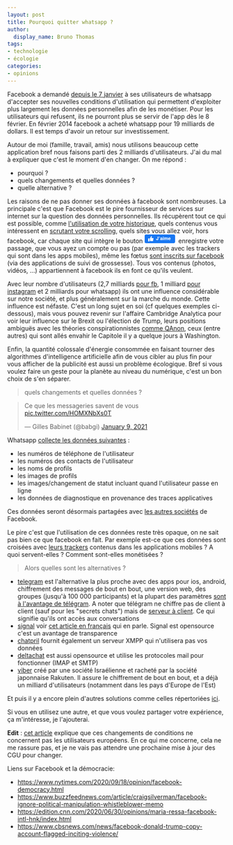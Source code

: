 ```yaml
---
layout: post
title: Pourquoi quitter whatsapp ?
author:
  display_name: Bruno Thomas
tags:
- technologie
- écologie
categories:
- opinions
---
```


Facebook a demandé [depuis le 7 janvier](https://www.francetvinfo.fr/internet/reseaux-sociaux/facebook/whatsapp-veut-partager-plus-de-donnees-avec-facebook-les-utilisateurs-s-inquietent_4248591.html) à ses utilisateurs de whatsapp d'accepter ses nouvelles conditions d'utilisation qui permettent d'exploiter plus largement les données personnelles afin de les monétiser. Pour les utilisateurs qui refusent, ils ne pourront plus se servir de l'app dès le 8 février. En février 2014 facebook a acheté whatsapp pour 19 milliards de dollars. Il est temps d'avoir un retour sur investissement.

Autour de moi (famille, travail, amis) nous utilisons beaucoup cette application bref nous faisons parti des 2 milliards d'utilisateurs. J'ai du mal à expliquer que c'est le moment d'en changer. On me répond :

* pourquoi ?
* quels changements et quelles données ?
* quelle alternative ?

Les raisons de ne pas donner ses données à facebook sont nombreuses. La principale c'est que Facebook est le pire fournisseur de services sur internet sur la question des données personnelles. Ils récupèrent tout ce qui est possible, comme [l'utilisation de votre historique](https://gizmodo.com/how-to-stop-facebook-from-sharing-your-browsing-history-1589918083), quels contenus vous intéressent en [scrutant votre scrolling](https://arstechnica.com/information-technology/2013/10/facebook-may-start-logging-your-cursor-movements/), quels sites vous allez voir, hors facebook, car chaque site qui intègre le bouton ![like](images/quitter_whatsapp/like.png) enregistre votre passage, que vous ayez un compte ou pas (par exemple avec les trackers qui sont dans les apps mobiles), même les fœtus [sont inscrits sur facebook](https://www.franceinter.fr/emissions/le-code-a-change/ils-cherchent-les-trucs-bizarres-qu-il-y-a-dans-vos-telephones-rencontre-avec-des-traqueurs-de-trackers) (via des applications de suivi de grossesse). Tous vos contenus (photos, vidéos, ...) appartiennent à facebook ils en font ce qu'ils veulent.

Avec leur nombre d'utilisateurs (2,7 milliards [pour fb](https://www.statista.com/statistics/264810/number-of-monthly-active-facebook-users-worldwide/), 1 milliard [pour instagram](https://backlinko.com/instagram-users#instagram-stats-top-picks) et 2 milliards pour whatsapp) ils ont une influence considérable sur notre société, et plus généralement sur la marche du monde. Cette influence est néfaste. C'est un long sujet en soi (cf quelques exemples ci-dessous), mais vous pouvez revenir sur l'affaire Cambridge Analytica pour voir leur influence sur le Brexit ou l'élection de Trump, leurs positions ambiguës avec les théories conspirationnistes [comme QAnon](https://www.lemonde.fr/pixels/article/2020/08/11/sur-facebook-la-theorie-complotiste-qanon-rassemble-des-centaines-de-milliers-d-adeptes_6048688_4408996.html), ceux (entre autres) qui sont allés envahir le Capitole il y a quelque jours à Washington.

Enfin, la quantité colossale d'énergie consommée en faisant tourner des algorithmes d'intelligence artificielle afin de vous cibler au plus fin pour vous afficher de la publicité est aussi un problème écologique. Bref si vous voulez faire un geste pour la planète au niveau du numérique, c'est un bon choix de s'en séparer.

> quels changements et quelles données ?

<blockquote class="twitter-tweet"><p lang="fr" dir="ltr">Ce que les messageries savent de vous <a href="https://t.co/HOMXNbXs0T">pic.twitter.com/HOMXNbXs0T</a></p>&mdash; Gilles Babinet (@babgi) <a href="https://twitter.com/babgi/status/1348003104856399873?ref_src=twsrc%5Etfw">January 9, 2021</a></blockquote> <script async src="https://platform.twitter.com/widgets.js" charset="utf-8"></script>

Whatsapp [collecte les données suivantes](https://arstechnica.com/tech-policy/2021/01/whatsapp-users-must-share-their-data-with-facebook-or-stop-using-the-app/) :

* les numéros de téléphone de l'utilisateur
* les numéros des contacts de l'utilisateur
* les noms de profils
* les images de profils
* les images/changement de statut incluant quand l'utilisateur passe en ligne
* les données de diagnostique en provenance des traces applicatives

Ces données seront désormais partagées avec [les autres sociétés](https://faq.whatsapp.com/general/security-and-privacy/the-facebook-companies) de Facebook.

Le pire c'est que l'utilisation de ces données reste très opaque, on ne sait pas bien ce que facebook en fait. Par exemple est-ce que ces données sont croisées avec [leurs trackers](https://reports.exodus-privacy.eu.org/fr/trackers/65/) contenus dans les applications mobiles ? A quoi servent-elles ? Comment sont-elles monétisées ?

> Alors quelles sont les alternatives ?

- [telegram](https://telegram.org/) est l'alternative la plus proche avec des apps pour ios, android, chiffrement des messages de bout en bout, une version web, des groupes (jusqu'à 100 000 participants) et la plupart des paramètres [sont à l'avantage de télégram](https://www.geekdashboard.com/whatsapp-telegram-ultimate-comparison-table/). A noter que télégram ne chiffre pas de client à client (sauf pour les "secrets chats") mais de [serveur à client](https://heimdalsecurity.com/blog/is-telegram-secure/). Ce qui signifie qu'ils ont accès aux conversations
- [signal](https://www.signal.org/) voir [cet article en français](https://iampox.com/blog/pourquoi-abandonner-whatsapp-au-profit-de-signal) qui en parle. Signal est opensource c'est un avantage de transparence
- [chatpril](https://www.chapril.org/XMPP) fournit également un serveur XMPP qui n'utilisera pas vos données
- [deltachat](https://delta.chat/fr/) est aussi opensource et utilise les protocoles mail pour fonctionner (IMAP et SMTP)
- [viber](https://www.viber.com/fr/) créé par une société Israélienne et racheté par la société japonnaise Rakuten. Il assure le chiffrement de bout en bout, et a déjà un milliard d'utilisateurs (notamment dans les pays d'Europe de l'Est)

Et puis il y a encore plein d'autres solutions comme celles répertoriées [ici](https://www.techolac.com/whatsapp-alternatives/).

Si vous en utilisez une autre, et que vous voulez partager votre expérience, ça m'intéresse, je l'ajouterai.

**Edit** : [cet article](https://www.frandroid.com/android/applications/823520_whatsapp-sera-inaccessible-si-vous-ne-partagez-pas-vos-donnees-avec-facebook) explique que ces changements de conditions ne concernent pas les utilisateurs européens. En ce qui me concerne, cela ne me rassure pas, et je ne vais pas attendre une prochaine mise à jour des CGU pour changer.

Liens sur Facebook et la démocracie:
* https://www.nytimes.com/2020/09/18/opinion/facebook-democracy.html
* https://www.buzzfeednews.com/article/craigsilverman/facebook-ignore-political-manipulation-whistleblower-memo
* https://edition.cnn.com/2020/06/30/opinions/maria-ressa-facebook-intl-hnk/index.html
* https://www.cbsnews.com/news/facebook-donald-trump-copy-account-flagged-inciting-violence/
